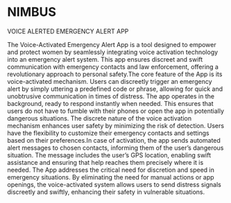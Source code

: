 # NIMBUS

VOICE ALERTED EMERGENCY ALERT APP

The Voice-Activated Emergency Alert App is a tool designed to empower and protect women by seamlessly integrating voice
activation technology into an emergency alert system. This app ensures discreet and swift
communication with emergency contacts and law enforcement, offering a revolutionary
approach to personal safety.The core feature of the App is its voice-activated mechanism.
Users can discreetly trigger an emergency alert by simply uttering a predefined code or
phrase, allowing for quick and unobtrusive communication in times of distress. The app
operates in the background, ready to respond instantly when needed. This ensures that
users do not have to fumble with their phones or open the app in potentially dangerous
situations. The discrete nature of the voice activation mechanism enhances user safety by
minimizing the risk of detection. Users have the flexibility to customize their emergency
contacts and settings based on their preferences.In case of activation, the app sends automated alert messages to
chosen contacts, informing them of the user’s dangerous situation. The message includes
the user’s GPS location, enabling swift assistance and ensuring that help reaches them
precisely where it is needed. The App addresses the critical need for discretion and speed
in emergency situations. By eliminating the need for manual actions or app openings,
the voice-activated system allows users to send distress signals discreetly and swiftly,
enhancing their safety in vulnerable situations.


